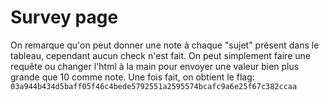 # Survey page

On remarque qu'on peut donner une note à chaque "sujet" présent dans le tableau, cependant aucun check n'est fait.
On peut simplement faire une requête ou changer l'html à la main pour envoyer une valeur bien plus grande que 10 comme note.
Une fois fait, on obtient le flag: `03a944b434d5baff05f46c4bede5792551a2595574bcafc9a6e25f67c382ccaa`

